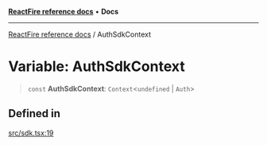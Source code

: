 [**ReactFire reference docs**](../README.md) • **Docs**

***

[ReactFire reference docs](../README.md) / AuthSdkContext

# Variable: AuthSdkContext

> `const` **AuthSdkContext**: `Context`\<`undefined` \| `Auth`\>

## Defined in

[src/sdk.tsx:19](https://github.com/Synapski/reactfire/blob/main/src/sdk.tsx#L19)
